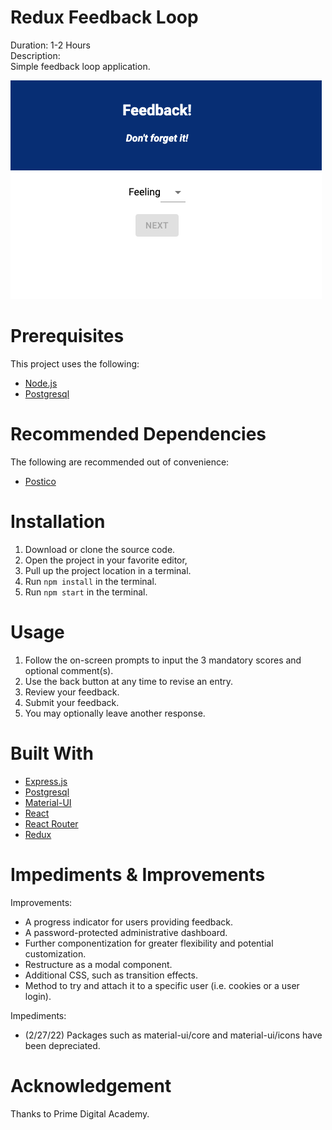 # Redux Feedback Loop
Duration: 1-2 Hours  
Description:  
Simple feedback loop application.


<!-- Screen Shot
Include one or two screen shots of your project here (optional). Remove if unused. -->
![Screenshot of Feedback Loop App](public/images/FeedBackLooper_Wide.png)

# Prerequisites
This project uses the following:
* [Node.js](https://nodejs.org/en/download/)
* [Postgresql](https://www.postgresql.org/download/)

# Recommended Dependencies

The following are recommended out of convenience:
* [Postico](https://eggerapps.at/postico/)

# Installation

1. Download or clone the source code.
2. Open the project in your favorite editor, 
3. Pull up the project location in a terminal.
4. Run `npm install` in the terminal.
5. Run `npm start` in the terminal.

# Usage

1. Follow the on-screen prompts to input the 3 mandatory scores and optional comment(s).
2. Use the back button at any time to revise an entry.
3. Review your feedback.
4. Submit your feedback.
5. You may optionally leave another response.

# Built With

* [Express.js](https://expressjs.com/)
* [Postgresql](https://www.postgresql.org/)
* [Material-UI](https://www.npmjs.com/package/@mui/material)
* [React](https://reactjs.org/)
* [React Router](https://reactrouter.com/)
* [Redux](https://redux.js.org/)

# Impediments & Improvements

Improvements:
* A progress indicator for users providing feedback.
* A password-protected administrative dashboard.
* Further componentization for greater flexibility and potential customization.
* Restructure as a modal component.
* Additional CSS, such as transition effects.
* Method to try and attach it to a specific user (i.e. cookies or a user login).

Impediments:
* (2/27/22) Packages such as material-ui/core and material-ui/icons have been depreciated.

# Acknowledgement
Thanks to Prime Digital Academy.

